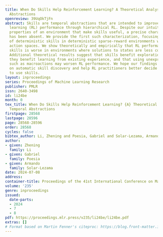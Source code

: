 ```yaml
---
title: When Do Skills Help Reinforcement Learning? A Theoretical Analysis of Temporal
  Abstractions
openreview: 39UqOkTjFn
abstract: Skills are temporal abstractions that are intended to improve reinforcement
  learning (RL) performance through hierarchical RL. Despite our intuition about the
  properties of an environment that make skills useful, a precise characterization
  has been absent. We provide the first such characterization, focusing on the utility
  of deterministic skills in deterministic sparse-reward environments with finite
  action spaces. We show theoretically and empirically that RL performance gain from
  skills is worse in environments where solutions to states are less compressible.
  Additional theoretical results suggest that skills benefit exploration more than
  they benefit learning from existing experience, and that using unexpressive skills
  such as macroactions may worsen RL performance. We hope our findings can guide research
  on automatic skill discovery and help RL practitioners better decide when and how
  to use skills.
layout: inproceedings
series: Proceedings of Machine Learning Research
publisher: PMLR
issn: 2640-3498
id: li24be
month: 0
tex_title: When Do Skills Help Reinforcement Learning? {A} Theoretical Analysis of
  Temporal Abstractions
firstpage: 28568
lastpage: 28596
page: 28568-28596
order: 28568
cycles: false
bibtex_author: Li, Zhening and Poesia, Gabriel and Solar-Lezama, Armando
author:
- given: Zhening
  family: Li
- given: Gabriel
  family: Poesia
- given: Armando
  family: Solar-Lezama
date: 2024-07-08
address:
container-title: Proceedings of the 41st International Conference on Machine Learning
volume: '235'
genre: inproceedings
issued:
  date-parts:
  - 2024
  - 7
  - 8
pdf: https://proceedings.mlr.press/v235/li24be/li24be.pdf
extras: []
# Format based on Martin Fenner's citeproc: https://blog.front-matter.io/posts/citeproc-yaml-for-bibliographies/
---
```


